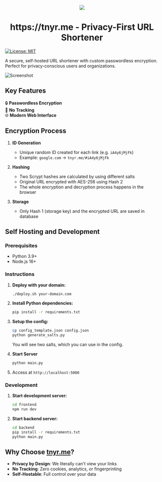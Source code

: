<div align="center">
<img src="logo-256px-no-padding.png" />
<h1> https://tnyr.me - Privacy-First URL Shortener</h1>
</div>

[![License: MIT](https://img.shields.io/badge/License-MIT-blue.svg)](https://opensource.org/licenses/MIT)

A secure, self-hosted URL shortener with custom passwordless encryption. Perfect for privacy-conscious users and organizations.

![Screenshot](site-screenshot.png)

## Key Features

🔒 **Passwordless Encryption**  
📡 **No Tracking**   
🌐 **Modern Web Interface**  

## Encryption Process

1. **ID Generation**  
   - Unique random ID created for each link (e.g. `iA4y6jMjFk`)
   - Example: `google.com` → `tnyr.me/#iA4y6jMjFk`

2. **Hashing**  
   - Two Scrypt hashes are calculated by using different salts
   - Original URL encrypted with AES-256 using Hash 2
   - The whole encryption and decryption process happens in the browser

3. **Storage**  
   - Only Hash 1 (storage key) and the encrypted URL are saved in database

## Self Hosting and Development 

### Prerequisites
- Python 3.9+
- Node.js 16+

### Instructions

1. **Deploy with your domain:**
   ```bash
   ./deploy.sh your-domain.com
   ```

2. **Install Python dependencies:**
   ```bash
   pip install -r requirements.txt
   ```

3. **Setup the config:**
   ```bash
   cp config_template.json config.json
   python generate_salts.py
   ```
   You will see two salts, which you can use in the config.

4. **Start Server**
   ```bash
   python main.py
   ```

5. Access at `http://localhost:5000`

### Development

1. **Start development server:**
   ```bash
   cd frontend
   npm run dev
   ```

2. **Start backend server:**
   ```bash
   cd backend
   pip install -r requirements.txt
   python main.py
   ```

## Why Choose [tnyr.me](https://tnyr.me)?

- **Privacy by Design**: We literally can't view your links
- **No Tracking**: Zero cookies, analytics, or fingerprinting
- **Self-Hostable**: Full control over your data
